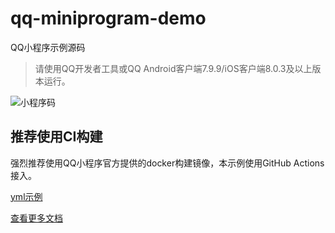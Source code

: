 # qq-miniprogram-demo

QQ小程序示例源码
> 请使用QQ开发者工具或QQ Android客户端7.9.9/iOS客户端8.0.3及以上版本运行。

![小程序码](https://qzonestyle.gtimg.cn/aoi/sola/20190825223041_lNzgtoPEqK.png)

## 推荐使用CI构建

强烈推荐使用QQ小程序官方提供的docker构建镜像，本示例使用GitHub Actions接入。

[yml示例](https://github.com/qq-web/qq-miniprogram-demo/blob/master/.github/workflows/qqci.yml)

[查看更多文档](https://q.qq.com/wiki/tools/ci/)